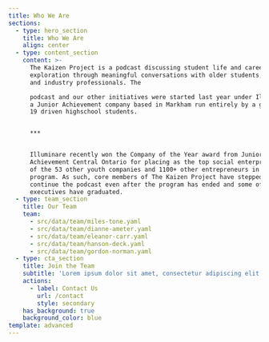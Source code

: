 ```yaml
---
title: Who We Are
sections:
  - type: hero_section
    title: Who We Are
    align: center
  - type: content_section
    content: >-
      The Kaizen Project is a podcast discussing student life and career
      exploration through meaningful conversations with older students, mentors,
      and industry professionals. The

      podcast and our other initiatives were started last year under Illuminare,
      a Junior Achievement company based in Markham run entirely by a group of
      19 driven highschool students. 


      ***


      Illuminare recently won the Company of the Year award from Junior
      Achievement Central Ontario for placing as the top social enterprise out
      of the 53 other youth companies and 1100+ other entrepreneurs in the
      program. As such, core members of The Kaizen Project have stepped up to
      continue the podcast even after the program has ended and some of our
      executives have graduated.
  - type: team_section
    title: Our Team
    team:
      - src/data/team/miles-tone.yaml
      - src/data/team/dianne-ameter.yaml
      - src/data/team/eleanor-carr.yaml
      - src/data/team/hanson-deck.yaml
      - src/data/team/gordon-norman.yaml
  - type: cta_section
    title: Join the Team
    subtitle: 'Lorem ipsum dolor sit amet, consectetur adipiscing elit.'
    actions:
      - label: Contact Us
        url: /contact
        style: secondary
    has_background: true
    background_color: blue
template: advanced
---
```

